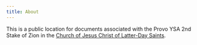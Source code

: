 ```yaml
---
title: About
---
```

This is a public location for documents associated with the Provo YSA 2nd Stake of Zion in the <a href="churchofjesuschrist.org">Church of Jesus Christ of Latter-Day Saints</a>.